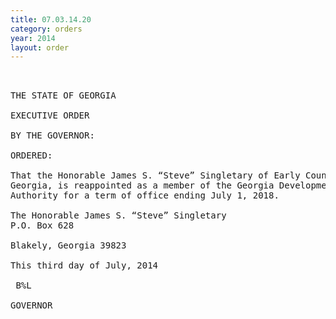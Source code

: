 ```yaml
---
title: 07.03.14.20
category: orders
year: 2014
layout: order
---
```


<pre> 

THE STATE OF GEORGIA

EXECUTIVE ORDER

BY THE GOVERNOR:

ORDERED:

That the Honorable James S. “Steve” Singletary of Early County,
Georgia, is reappointed as a member of the Georgia Development
Authority for a term of office ending July 1, 2018.

The Honorable James S. “Steve” Singletary
P.O. Box 628

Blakely, Georgia 39823

This third day of July, 2014

 B%L

GOVERNOR

</pre>
